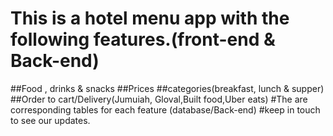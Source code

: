 # This is a hotel menu app with the following features.(front-end & Back-end)
##Food , drinks & snacks
##Prices
##categories(breakfast, lunch &  supper)
##Order to cart/Delivery(Jumuiah, Gloval,Built food,Uber eats)
#The are corresponding tables for each feature (database/Back-end)
#keep in touch to see our updates.
